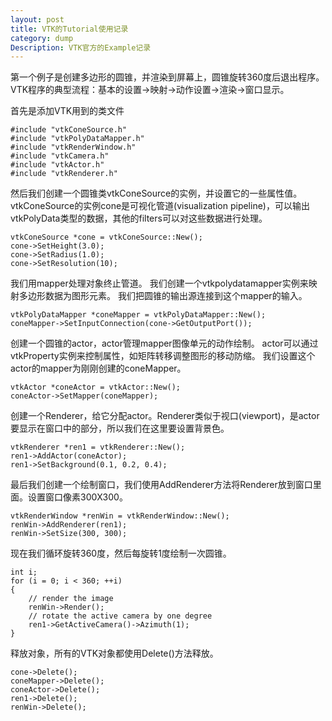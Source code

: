 ```yaml
---
layout: post
title: VTK的Tutorial使用记录
category: dump
Description: VTK官方的Example记录
---
```



第一个例子是创建多边形的圆锥，并渲染到屏幕上，圆锥旋转360度后退出程序。  
VTK程序的典型流程：基本的设置->映射->动作设置->渲染->窗口显示。


首先是添加VTK用到的类文件


	#include "vtkConeSource.h"
	#include "vtkPolyDataMapper.h"
	#include "vtkRenderWindow.h"
	#include "vtkCamera.h"
	#include "vtkActor.h"
	#include "vtkRenderer.h"
	
	

然后我们创建一个圆锥类vtkConeSource的实例，并设置它的一些属性值。  
vtkConeSource的实例cone是可视化管道(visualization pipeline)，可以输出vtkPolyData类型的数据，其他的filters可以对这些数据进行处理。
	
	vtkConeSource *cone = vtkConeSource::New();
	cone->SetHeight(3.0);
	cone->SetRadius(1.0);
	cone->SetResolution(10);
	 

我们用mapper处理对象终止管道。
我们创建一个vtkpolydatamapper实例来映射多边形数据为图形元素。
我们把圆锥的输出源连接到这个mapper的输入。
	
	vtkPolyDataMapper *coneMapper = vtkPolyDataMapper::New();
	coneMapper->SetInputConnection(cone->GetOutputPort());
	

创建一个圆锥的actor，actor管理mapper图像单元的动作绘制。
actor可以通过vtkProperty实例来控制属性，如矩阵转移调整图形的移动防缩。
我们设置这个actor的mapper为刚刚创建的coneMapper。

	vtkActor *coneActor = vtkActor::New();
	coneActor->SetMapper(coneMapper);


创建一个Renderer，给它分配actor。Renderer类似于视口(viewport)，是actor要显示在窗口中的部分，所以我们在这里要设置背景色。

	vtkRenderer *ren1 = vtkRenderer::New();
	ren1->AddActor(coneActor);
	ren1->SetBackground(0.1, 0.2, 0.4);

最后我们创建一个绘制窗口，我们使用AddRenderer方法将Renderer放到窗口里面。设置窗口像素300X300。

	vtkRenderWindow *renWin = vtkRenderWindow::New();
	renWin->AddRenderer(ren1);
	renWin->SetSize(300, 300);


现在我们循环旋转360度，然后每旋转1度绘制一次圆锥。

	int i;
	for (i = 0; i < 360; ++i)
	{
		// render the image
		renWin->Render();
		// rotate the active camera by one degree
		ren1->GetActiveCamera()->Azimuth(1);
	}


释放对象，所有的VTK对象都使用Delete()方法释放。

	cone->Delete();
	coneMapper->Delete();
	coneActor->Delete();
	ren1->Delete();
	renWin->Delete();